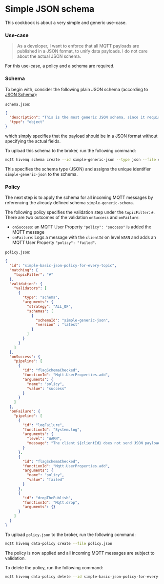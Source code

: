 # Simple JSON schema
This cookbook is about a very simple and generic use-case. 


### Use-case 
> As a developer, I want to enforce that all MQTT payloads are published in a JSON format, to unify data payloads. I do not care about the actual JSON schema.

For this use-case, a policy and a schema are required.


### Schema

To begin with, consider the following plain JSON schema (according to [JSON Schema](https://json-schema.org/)):

`schema.json`:
```json
{
  "description": "This is the most generic JSON schema, since it requires just a JSON object, nothing further specified",
  "type": "object"
}
```

which simply specifies that the payload should be in a JSON format without specifying the actual fields.

To upload this schema to the broker, run the following command:

```bash
mqtt hivemq schema create --id simple-generic-json --type json --file schema.json
```

This specifies the schema type (JSON) and assigns the unique identifier `simple-generic-json` to the schema.


### Policy

The next step is to apply the schema for all incoming MQTT messages by referencing the already defined schema `simple-generic-schema`.

The following policy specifies the validation step under the `topicFilter`: `#`. There are two outcomes of the validation `onSuccess` and `onFailure`:

* `onSuccess`: an MQTT User Property `"policy": "success"` is added the MQTT message
* `onFailure`: Logs a message with the `clientId` on level `WARN` and adds an MQTT User Property `"policy": "failed"`.

`policy.json`:
```json
{
  "id": "simple-basic-json-policy-for-every-topic",
  "matching": {
    "topicFilter": "#"
  },
  "validation": {
    "validators": [
      {
        "type": "schema",
        "arguments": {
          "strategy": "ALL_OF",
          "schemas": [
            {
              "schemaId": "simple-generic-json",
              "version" : "latest"
            }
          ]
        }
      }
    ]
  },
  "onSuccess": {
    "pipeline": [
      {
        "id": "flagSchemaChecked",
        "functionId": "Mqtt.UserProperties.add",
        "arguments": {
          "name": "policy",
          "value": "success"
        }
      }
    ]
  },
  "onFailure": {
    "pipeline": [
      {
        "id": "logFailure",
        "functionId": "System.log",
        "arguments": {
          "level": "WARN",
          "message": "The client ${clientId} does not send JSON payloads. The message will be dropped."
        }
      },
      {
        "id": "flagSchemaChecked",
        "functionId": "Mqtt.UserProperties.add",
        "arguments": {
          "name": "policy",
          "value": "failed"
        }
      },
      {
        "id": "dropThePublish",
        "functionId": "Mqtt.drop",
        "arguments": {}
      }
    ]
  }
}

```

To upload `policy.json` to the broker, run the following command:

```bash
mqtt hivemq data-policy create --file policy.json
```

The policy is now applied and all incoming MQTT messages are subject to validation.

To delete the policy, run the following command:

```bash
mqtt hivemq data-policy delete --id simple-basic-json-policy-for-every-topic
```
